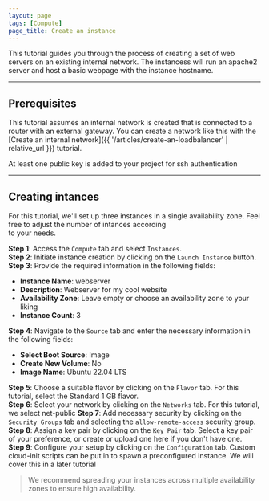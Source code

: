 ```yaml
---
layout: page
tags: [Compute]
page_title: Create an instance
---
```


This tutorial guides you through the process of creating a set of web servers on an existing internal network.
The instancess will run an apache2 server and host a basic webpage with the instance hostname.


---

## Prerequisites

  This tutorial assumes an internal network is created that is connected to a router with an external gateway.
You can create a network like this with the [Create an internal network]({{ '/articles/create-an-loadbalancer' | relative_url }}) tutorial.

  At least one public key is added to your project for ssh authentication

---

## Creating intances
For this tutorial, we'll set up three instances in a single availability zone. Feel free to adjust the number of intances according  
to your needs.

**Step 1**: Access the `Compute` tab and select `Instances`.  
**Step 2**: Initiate instance creation by clicking on the `Launch Instance` button.  
**Step 3**: Provide the required information in the following fields:  
* **Instance Name**: webserver
* **Description**: Webserver for my cool website
* **Availability Zone**: Leave empty or choose an availability zone to your liking
* **Instance Count**: 3

**Step 4**: Navigate to the `Source` tab and enter the necessary information in the following fields:  
* **Select Boot Source**: Image
* **Create New Volume**: No
* **Image Name**: Ubuntu 22.04 LTS

**Step 5**: Choose a suitable flavor by clicking on the `Flavor` tab. For this tutorial, select the Standard 1 GB flavor.  
**Step 6**: Select your network by clicking on the `Networks` tab. For this tutorial, we select net-public
**Step 7**: Add necessary security by clicking on the `Security Groups` tab and selecting the `allow-remote-access` security group.  
**Step 8**: Assign a key pair by clicking on the `Key Pair` tab. Select a key pair of your preference, or create or upload one here if you don't have one.  
**Step 9**: Configure your setup by clicking on the `Configuration` tab. Custom cloud-init scripts can be put in to spawn a preconfigured instance. We will cover this in a later tutorial

> We recommend spreading your instances across multiple availability zones to ensure high availability.
